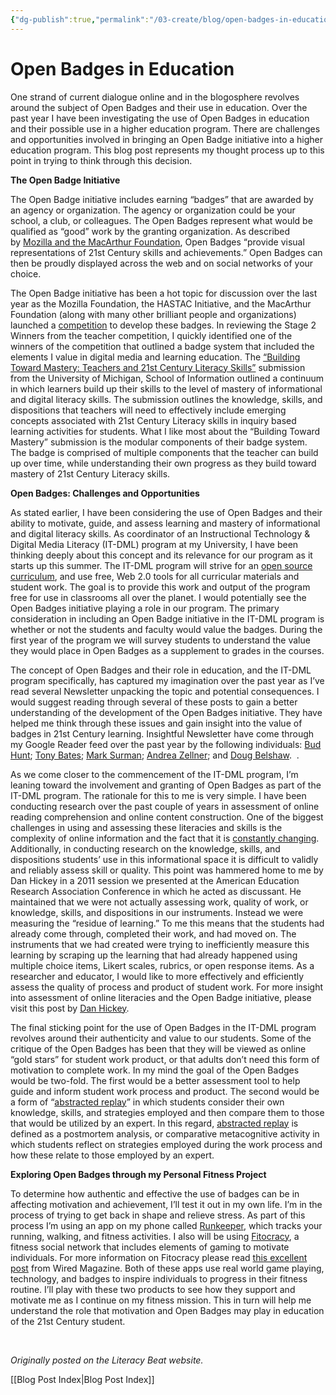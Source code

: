 ```yaml
---
{"dg-publish":true,"permalink":"/03-create/blog/open-badges-in-education/","title":"Open Badges in Education","tags":["badges","literacy","open-source"]}
---
```


# Open Badges in Education

One strand of current dialogue online and in the blogosphere revolves around the subject of Open Badges and their use in education. Over the past year I have been investigating the use of Open Badges in education and their possible use in a higher education program. There are challenges and opportunities involved in bringing an Open Badge initiative into a higher education program. This blog post represents my thought process up to this point in trying to think through this decision.

**The Open Badge Initiative**   

The Open Badge initiative includes earning “badges” that are awarded by an agency or organization. The agency or organization could be your school, a club, or colleagues. The Open Badges represent what would be qualified as “good” work by the granting organization. As described by [Mozilla and the MacArthur Foundation](https://wiki.mozilla.org/Badges/About), Open Badges “provide visual representations of 21st Century skills and achievements.” Open Badges can then be proudly displayed across the web and on social networks of your choice.

The Open Badge initiative has been a hot topic for discussion over the last year as the Mozilla Foundation, the HASTAC Initiative, and the MacArthur Foundation (along with many other brilliant people and organizations) launched a [competition](http://dmlcompetition.org/) to develop these badges. In reviewing the Stage 2 Winners from the teacher competition, I quickly identified one of the winners of the competition that outlined a badge system that included the elements I value in digital media and learning education. The [“Building Toward Mastery: Teachers and 21st Century Literacy Skills”](http://www.dmlcompetition.net/Competition/4/badges-projects.php?id=3343) submission from the University of Michigan, School of Information outlined a continuum in which learners build up their skills to the level of mastery of informational and digital literacy skills. The submission outlines the knowledge, skills, and dispositions that teachers will need to effectively include emerging concepts associated with 21st Century Literacy skills in inquiry based learning activities for students. What I like most about the “Building Toward Mastery” submission is the modular components of their badge system. The badge is comprised of multiple components that the teacher can build up over time, while understanding their own progress as they build toward mastery of 21st Century Literacy skills.

**Open Badges: Challenges and Opportunities**

As stated earlier, I have been considering the use of Open Badges and their ability to motivate, guide, and assess learning and mastery of informational and digital literacy skills. As coordinator of an Instructional Technology & Digital Media Literacy (IT-DML) program at my University, I have been thinking deeply about this concept and its relevance for our program as it starts up this summer. The IT-DML program will strive for an [open source curriculum](http://en.wikipedia.org/wiki/Open_source_curriculum), and use free, Web 2.0 tools for all curricular materials and student work. The goal is to provide this work and output of the program free for use in classrooms all over the planet. I would potentially see the Open Badges initiative playing a role in our program. The primary consideration in including an Open Badge initiative in the IT-DML program is whether or not the students and faculty would value the badges. During the first year of the program we will survey students to understand the value they would place in Open Badges as a supplement to grades in the courses.

The concept of Open Badges and their role in education, and the IT-DML program specifically, has captured my imagination over the past year as I’ve read several Newsletter unpacking the topic and potential consequences. I would suggest reading through several of these posts to gain a better understanding of the development of the Open Badges initiative. They have helped me think through these issues and gain insight into the value of badges in 21st Century learning. Insightful Newsletter have come through my Google Reader feed over the past year by the following individuals: [Bud Hunt](http://budtheteacher.com/blog/2011-09-16/digging-out-my-sash/); [Tony Bates](http://www.tonybates.ca/2011-09-17/about-mozilla-badges/); [Mark Surman](http://commonspace.wordpress.com/2011-10-05/mozilla-learning-summary/); [Andrea Zellner](http://www.andrea-zellner.com/archives/862); and [Doug Belshaw](http://dmlcentral.net/blog/doug-belshaw/gaining-some-perspective-badges-lifelong-learning).  .

As we come closer to the commencement of the IT-DML program, I’m leaning toward the involvement and granting of Open Badges as part of the IT-DML program. The rationale for this to me is very simple. I have been conducting research over the past couple of years in assessment of online reading comprehension and online content construction. One of the biggest challenges in using and assessing these literacies and skills is the complexity of online information and the fact that it is [constantly changing](http://www.readingonline.org/newliteracies/leu/). Additionally, in conducting research on the knowledge, skills, and dispositions students’ use in this informational space it is difficult to validly and reliably assess skill or quality. This point was hammered home to me by Dan Hickey in a 2011 session we presented at the American Education Research Association Conference in which he acted as discussant. He maintained that we were not actually assessing work, quality of work, or knowledge, skills, and dispositions in our instruments. Instead we were measuring the “residue of learning.” To me this means that the students had already come through, completed their work, and had moved on. The instruments that we had created were trying to inefficiently measure this learning by scraping up the learning that had already happened using multiple choice items, Likert scales, rubrics, or open response items. As a researcher and educator, I would like to more effectively and efficiently assess the quality of process and product of student work. For more insight into assessment of online literacies and the Open Badge initiative, please visit this post by [Dan Hickey](http://hastac.org/blogs/dthickey/2012-03-18/some-things-about-assessment-badge-developers-might-find-helpful).

The final sticking point for the use of Open Badges in the IT-DML program revolves around their authenticity and value to our students. Some of the critique of the Open Badges has been that they will be viewed as online “gold stars” for student work product, or that adults don’t need this form of motivation to complete work. In my mind the goal of the Open Badges would be two-fold. The first would be a better assessment tool to help guide and inform student work process and product. The second would be a form of “[abstracted replay](http://web.media.mit.edu/~mres/readings/Collins_ComputerAsAToolForLearningThroughReflection.pdf)” in which students consider their own knowledge, skills, and strategies employed and then compare them to those that would be utilized by an expert. In this regard, [abstracted replay](http://udel.edu/~jconway/EDST666.htm) is defined as a postmortem analysis, or comparative metacognitive activity in which students reflect on strategies employed during the work process and how these relate to those employed by an expert.

**Exploring Open Badges through my Personal Fitness Project**

To determine how authentic and effective the use of badges can be in affecting motivation and achievement, I’ll test it out in my own life. I’m in the process of trying to get back in shape and relieve stress. As part of this process I’m using an app on my phone called [Runkeeper](http://runkeeper.com/home), which tracks your running, walking, and fitness activities. I also will be using [Fitocracy](http://www.fitocracy.com/), a fitness social network that includes elements of gaming to motivate individuals. For more information on Fitocracy please read [this excellent post](http://www.wired.com/geekdad/2011/10/get-fit-earning-achievements-leveling-up-and-accepting-quests/all/1) from Wired Magazine. Both of these apps use real world game playing, technology, and badges to inspire individuals to progress in their fitness routine. I’ll play with these two products to see how they support and motivate me as I continue on my fitness mission. This in turn will help me understand the role that motivation and Open Badges may play in education of the 21st Century student.

 

_Originally posted on the Literacy Beat website._

[[Blog Post Index\|Blog Post Index]]
